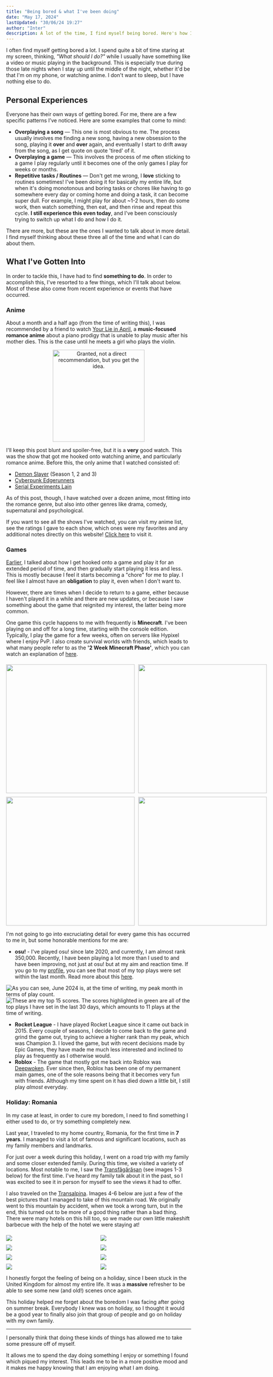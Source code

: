 ```yaml
---
title: "Being bored & what I've been doing"
date: "May 17, 2024"
lastUpdated: "30/06/24 19:27"
author: "Inter"
description: A lot of the time, I find myself being bored. Here's how I've tried to overcome it.
---
```


I often find myself getting bored a lot. I spend quite a bit of time staring at my screen, thinking, *"What should I do?"* while I usually have something like a video or music playing in the background. This is especially true during those late nights when I stay up until the middle of the night, whether it'd be that I'm on my phone, or watching anime. I don't want to sleep, but I have nothing else to do.

## Personal Experiences

Everyone has their own ways of getting bored. For me, there are a few specific patterns I’ve noticed. Here are some examples that come to mind:

* **Overplaying a song** — This one is most obvious to me. The process usually involves me finding a new song, having a new obsession to the song, playing it **over** and **over** again, and eventually I start to drift away from the song, as I get quote on quote 'tired' of it.
* **Overplaying a game** — This involves the process of me often sticking to a game I play regularly until it becomes one of the only games I play for weeks or months.
* **Repetitive tasks / Routines** — Don't get me wrong, I **love** sticking to routines sometimes! I've been doing it for basically my entire life, but when it's doing monotonous and boring tasks or chores like having to go somewhere every day or coming home and doing a task, it can become super dull. For example, I might play for about ~1-2 hours, then do some work, then watch something, then eat, and then rinse and repeat this cycle. **I still experience this even today**, and I've been consciously trying to switch up what I do and how I do it.

There are more, but these are the ones I wanted to talk about in more detail. I find myself thinking about these three all of the time and what I can do about them.

## What I've Gotten Into

In order to tackle this, I have had to find **something to do**. In order to accomplish this, I've resorted to a few things, which I'll talk about below. Most of these also come from recent experience or events that have occurred.

### Anime

About a month and a half ago (from the time of writing this), I was recommended by a friend to watch [Your Lie in April](https://anilist.co/anime/20665/Your-lie-in-April/), a **music-focused romance anime** about a piano prodigy that is unable to play music after his mother dies. This is the case until he meets a girl who plays the violin. 

<div align="center">
  <img src="/images/being-bored/ylia-rec.png" width="250" alt="Granted, not a direct recommendation, but you get the idea.">
</div>

I'll keep this post blunt and spoiler-free, but it is a **very** good watch. This was the show that got me hooked onto watching anime, and particularly romance anime. Before this, the only anime that I watched consisted of:

* [Demon Slayer](https://anilist.co/anime/101922/Demon-Slayer-Kimetsu-no-Yaiba/) (Season 1, 2 and 3)
* [Cyberpunk Edgerunners](https://anilist.co/anime/120377/Cyberpunk-Edgerunners/)
* [Serial Experiments Lain](https://anilist.co/anime/339/Serial-Experiments-Lain/) 

As of this post, though, I have watched over a dozen anime, most fitting into the romance genre, but also into other genres like drama, comedy, supernatural and psychological.

If you want to see all the shows I've watched, you can visit my anime list, see the ratings I gave to each show, which ones were my favorites and any additional notes directly on this website! [Click here](/anime) to visit it.

### Games

[Earlier](#my-own-experiences), I talked about how I get hooked onto a game and play it for an extended period of time, and then gradually start playing it less and less. This is mostly because I feel it starts becoming a "chore" for me to play. I feel like I almost have an **obligation** to play it, even when I don't want to.

However, there are times when I decide to return to a game, either because I haven't played it in a while and there are new updates, or because I saw something about the game that reignited my interest, the latter being more common.

One game this cycle happens to me with frequently is **Minecraft**. I've been playing on and off for a long time, starting with the console edition. Typically, I play the game for a few weeks, often on servers like Hypixel where I enjoy PvP. I also create survival worlds with friends, which leads to what many people refer to as the **'2 Week Minecraft Phase'**, which you can watch an explanation of [here](https://www.youtube.com/watch?v=FRGSauEf8PE).

<div align="center">
  <div style="display: grid; grid-template-columns: repeat(2, 1fr); gap: 10px; margin-top: 20px;"> <!-- grid-style formation -->
    <img src="/images/being-bored/2wk-phase-1.png" width="350">
    <img src="/images/being-bored/2wk-phase-2.png" width="350">
    <img src="/images/being-bored/2wk-phase-3.png" width="350">
    <img src="/images/being-bored/2wk-phase-4.png" width="350">
  </div>
</div>

I'm not going to go into excruciating detail for every game this has occurred to me in, but some honorable mentions for me are:

* **osu!** - I've played osu! since late 2020, and currently, I am almost rank 350,000. Recently, I have been playing a lot more than I used to and have been improving, not just at osu! but at my aim and reaction time. If you go to my [profile](https://osu.ppy.sh/users/19054376), you can see that most of my top plays were set within the last month. Read more about this [here](/writing/rusting-and-derusting).

<img src="/images/being-bored/osu-play-history.png" alt="As you can see, June 2024 is, at the time of writing, my peak month in terms of play count.">

<br />

<img src="/images/being-bored/osu-top-plays-jun-2024.png" alt="These are my top 15 scores. The scores highlighted in green are all of the top plays I have set in the last 30 days, which amounts to 11 plays at the time of writing.">

* **Rocket League** - I have played Rocket League since it came out back in 2015. Every couple of seasons, I decide to come back to the game and grind the game out, trying to achieve a higher rank than my peak, which was Champion 3. I loved the game, but with recent decisions made by Epic Games, they have made me much less interested and inclined to play as frequently as I otherwise would.
* **Roblox** - The game that mostly got me back into Roblox was [Deepwoken](https://www.roblox.com/games/4111023553/Deepwoken). Ever since then, Roblox has been one of my permanent main games, one of the sole reasons being that it becomes very fun with friends. Although my time spent on it has died down a little bit, I still play *almost* everyday.

### Holiday: Romania

In my case at least, in order to cure my boredom, I need to find something I either used to do, or try something completely new.

Last year, I traveled to my home country, Romania, for the first time in **7 years**. I managed to visit a lot of famous and significant locations, such as my family members and landmarks. 

For just over a week during this holiday, I went on a road trip with my family and some closer extended family. During this time, we visited a variety of locations. Most notable to me, I saw the [Transfăgărășan](https://en.wikipedia.org/wiki/Transf%C4%83g%C4%83r%C4%83%C8%99an) (see images 1-3 below) for the first time. I've heard my family talk about it in the past, so I was excited to see it in person for myself to see the views it had to offer.

I also traveled on the [Transalpina](https://en.wikipedia.org/wiki/Transalpina_(DN67C)). Images 4-6 below are just a few of the best pictures that I managed to take of this mountain road. We originally went to this mountain by accident, when we took a wrong turn, but in the end, this turned out to be more of a good thing rather than a bad thing. There were many hotels on this hill too, so we made our own little makeshift barbecue with the help of the hotel we were staying at!

<div align="center">
  <div style="display: grid; grid-template-columns: repeat(2, 1fr); gap: 10px; margin-top: 20px;">
    <img src="/images/being-bored/holiday-1.png">
    <img src="/images/being-bored/holiday-2.png">
    <img src="/images/being-bored/holiday-3.png">
    <img src="/images/being-bored/holiday-4.png">
    <img src="/images/being-bored/holiday-5.png">
    <img src="/images/being-bored/holiday-6.png">
    <img src="/images/being-bored/holiday-7.png">
    <img src="/images/being-bored/holiday-8.png">
  </div>
</div>

I honestly forgot the feeling of being on a holiday, since I been stuck in the United Kingdom for almost my entire life. It was a **massive** refresher to be able to see some new (and old!) scenes once again.

This holiday helped me forget about the boredom I was facing after going on summer break. Everybody I knew was on holiday, so I thought it would be a good year to finally also join that group of people and go on holiday with my own family.

---

I personally think that doing these kinds of things has allowed me to take some pressure off of myself.

It allows me to spend the day doing something I enjoy or something I found which piqued my interest. This leads me to be in a more positive mood and it makes me happy knowing that I am enjoying what I am doing.